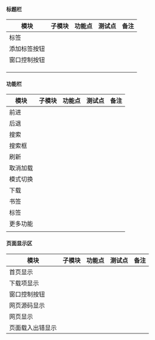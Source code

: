 #### 标题栏

| 模块         | 子模块 | 功能点 | 测试点 | 备注 |
| ------------ | ------ | ------ | ------ | ---- |
| 标签         |        |        |        |      |
| 添加标签按钮 |        |        |        |      |
| 窗口控制按钮 |        |        |        |      |
|              |        |        |        |      |
|              |        |        |        |      |
|              |        |        |        |      |

#### 功能栏

| 模块     | 子模块 | 功能点 | 测试点 | 备注 |
| -------- | ------ | ------ | ------ | ---- |
| 前进     |        |        |        |      |
| 后退     |        |        |        |      |
| 搜索     |        |        |        |      |
| 搜索框   |        |        |        |      |
| 刷新     |        |        |        |      |
| 取消加载 |        |        |        |      |
| 模式切换 |        |        |        |      |
| 下载     |        |        |        |      |
| 书签     |        |        |        |      |
| 标签     |        |        |        |      |
| 更多功能 |        |        |        |      |
|          |        |        |        |      |

#### 页面显示区

| 模块             | 子模块 | 功能点 | 测试点 | 备注 |
| ---------------- | ------ | ------ | ------ | ---- |
| 首页显示         |        |        |        |      |
| 下载项显示       |        |        |        |      |
| 窗口控制按钮     |        |        |        |      |
| 网页源码显示     |        |        |        |      |
| 网页显示         |        |        |        |      |
| 页面载入出错显示 |        |        |        |      |